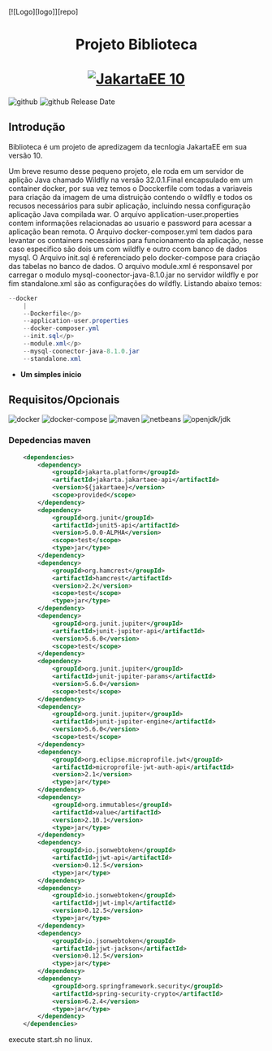 [![Logo][logo]][repo]

<div align="center">
  <h1 align="center">
    Projeto Biblioteca
    <br />
    <br />
    <a href="https://jakarta.ee/release/10/">
      <img src="https://jakarta.ee/images/jakarta/jakarta_ee_logo_schooner_color_horizontal_default.png" alt="JakartaEE 10">
    </a>
  </h1>
</div>

![github](https://img.shields.io/github/license/bajinho/Biblioteca)
![github Release Date](https://img.shields.io/github/release-date/bajinho/Biblioteca)

## Introdução

Biblioteca é um projeto de apredizagem da tecnlogia JakartaEE em sua versão 10.

Um breve resumo desse pequeno projeto, ele roda em um servidor de aplição Java chamado Wildfly na versão 32.0.1.Final encapsulado em um container docker, por sua vez temos o Docckerfile com todas a variaveis para criação da imagem de uma distruição contendo o wildfly e todos os recusos necessários para subir aplicação, incluindo nessa configuração aplicação Java compilada war. O arquivo application-user.properties contem informações relacionadas ao usuario e password para acessar a aplicação bean remota. O Arquivo docker-composer.yml tem dados para levantar os containers necessários para funcionamento da aplicação, nesse caso especifico são dois um com wildfly e outro ccom banco de dados mysql. O Arquivo init.sql é referenciado pelo docker-compose para criação das tabelas no banco de dados. O arquivo module.xml é responsavel por carregar o modulo mysql-coonector-java-8.1.0.jar no servidor wildfly e por fim standalone.xml são as configurações do wildfly. Listando abaixo temos:


```java
--docker
    |
    --Dockerfile</p>
    --application-user.properties
    --docker-composer.yml
    --init.sql</p>
    --module.xml</p>
    --mysql-coonector-java-8.1.0.jar
    --standalone.xml
```

- **Um simples inicio**

## Requisitos/Opcionais

![docker](https://img.shields.io/librariesio/github/docker-library/docker?style=plastic&logo=docker&label=Maven)
![docker-compose](https://img.shields.io/librariesio/github/docker/compose?style=plastic&logo=docker-compose&label=Docker-compose)
![maven](https://img.shields.io/librariesio/github/apache/maven?style=plastic&logo=maven&label=Maven)
![netbeans](https://img.shields.io/librariesio/github/apache/netbeans?style=plastic&logo=netbeans&label=Netbeans)
![openjdk/jdk](https://img.shields.io/librariesio/github/openjdk/jdk?style=plastic&logo=java&label=JDK)

### Depedencias maven

```xml
    <dependencies>
        <dependency>
            <groupId>jakarta.platform</groupId>
            <artifactId>jakarta.jakartaee-api</artifactId>
            <version>${jakartaee}</version>
            <scope>provided</scope>
        </dependency>
        <dependency>
            <groupId>org.junit</groupId>
            <artifactId>junit5-api</artifactId>
            <version>5.0.0-ALPHA</version>
            <scope>test</scope>
            <type>jar</type>
        </dependency>
        <dependency>
            <groupId>org.hamcrest</groupId>
            <artifactId>hamcrest</artifactId>
            <version>2.2</version>
            <scope>test</scope>
            <type>jar</type>
        </dependency>
        <dependency>
            <groupId>org.junit.jupiter</groupId>
            <artifactId>junit-jupiter-api</artifactId>
            <version>5.6.0</version>
            <scope>test</scope>
        </dependency>
        <dependency>
            <groupId>org.junit.jupiter</groupId>
            <artifactId>junit-jupiter-params</artifactId>
            <version>5.6.0</version>
            <scope>test</scope>
        </dependency>
        <dependency>
            <groupId>org.junit.jupiter</groupId>
            <artifactId>junit-jupiter-engine</artifactId>
            <version>5.6.0</version>
            <scope>test</scope>
        </dependency>
        <dependency>
            <groupId>org.eclipse.microprofile.jwt</groupId>
            <artifactId>microprofile-jwt-auth-api</artifactId>
            <version>2.1</version>
            <type>jar</type>
        </dependency>
        <dependency>
            <groupId>org.immutables</groupId>
            <artifactId>value</artifactId>
            <version>2.10.1</version>
            <type>jar</type>
        </dependency>
        <dependency>
            <groupId>io.jsonwebtoken</groupId>
            <artifactId>jjwt-api</artifactId>
            <version>0.12.5</version>
            <type>jar</type>
        </dependency>
        <dependency>
            <groupId>io.jsonwebtoken</groupId>
            <artifactId>jjwt-impl</artifactId>
            <version>0.12.5</version>
            <type>jar</type>
        </dependency>
        <dependency>
            <groupId>io.jsonwebtoken</groupId>
            <artifactId>jjwt-jackson</artifactId>
            <version>0.12.5</version>
            <type>jar</type>
        </dependency>
        <dependency>
            <groupId>org.springframework.security</groupId>
            <artifactId>spring-security-crypto</artifactId>
            <version>6.2.4</version>
            <type>jar</type>
        </dependency>
    </dependencies>
```

execute start.sh no linux.
